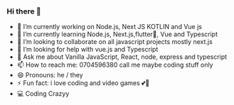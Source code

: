 ### Hi there 👋
- 🔭 I’m currently working on Node.js, Next JS KOTLIN and Vue js
- 🌱 I’m currently learning Node.js, Next.js,flutter📱, Vue and Typescript 
- 👯 I’m looking to collaborate on all javascript projects mostly next.js
- 🤔 I’m looking for help with vue.js and Typescript 
- 💬 Ask me about Vanilla JavaScript, React, node, express and typescript
- 📫 How to reach me: 0704596380 call me maybe coding stuff only
- 😄 Pronouns: he / they
- ⚡ Fun fact: i love coding and video games 💕🤖
- 💻 Coding Crazyy

<!--
**nathanburugu/nathanburugu** is a ✨ _special_ ✨ repository because its `README.md` (this file) appears on your GitHub profile.

Here are some ideas to get you started:


-->
